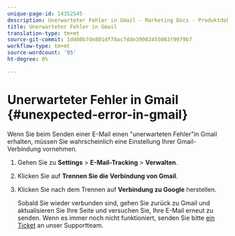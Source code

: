 ```yaml
---
unique-page-id: 14352545
description: Unerwarteter Fehler in Gmail - Marketing Docs - Produktdokumentation
title: Unerwarteter Fehler in Gmail
translation-type: tm+mt
source-git-commit: 1dd80b7de801df78ac7dde39002455063f9979b7
workflow-type: tm+mt
source-wordcount: '95'
ht-degree: 0%

---
```



# Unerwarteter Fehler in Gmail {#unexpected-error-in-gmail}

Wenn Sie beim Senden einer E-Mail einen &quot;unerwarteten Fehler&quot;in Gmail erhalten, müssen Sie wahrscheinlich eine Einstellung Ihrer Gmail-Verbindung vornehmen.

1. Gehen Sie zu **Settings** > **E-Mail-Tracking** > **Verwalten**.

1. Klicken Sie auf **Trennen Sie die Verbindung von Gmail**.

1. Klicken Sie nach dem Trennen auf **Verbindung zu Google** herstellen.

   Sobald Sie wieder verbunden sind, gehen Sie zurück zu Gmail und aktualisieren Sie Ihre Seite und versuchen Sie, Ihre E-Mail erneut zu senden. Wenn es immer noch nicht funktioniert, senden Sie bitte [ein Ticket](https://nation.marketo.com/t5/Support/ct-p/Support) an unser Supportteam.
